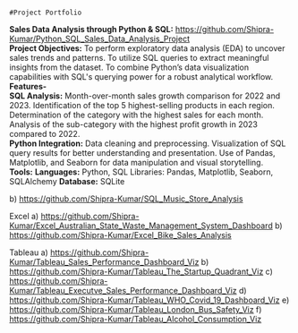                                                                                       #Project Portfolio

**Sales Data Analysis through Python & SQL:** https://github.com/Shipra-Kumar/Python_SQL_Sales_Data_Analysis_Project  
**Project Objectives:** To perform exploratory data analysis (EDA) to uncover sales trends and patterns. To utilize SQL queries to extract meaningful insights from the dataset. To combine Python’s data visualization capabilities with SQL's querying power for a robust analytical workflow.  
**Features-**   
**SQL Analysis:** Month-over-month sales growth comparison for 2022 and 2023. Identification of the top 5 highest-selling products in each region. Determination of the category with the highest sales for each month. Analysis of the sub-category with the highest profit growth in 2023 compared to 2022.  
**Python Integration:** Data cleaning and preprocessing. Visualization of SQL query results for better understanding and presentation. Use of Pandas, Matplotlib, and Seaborn for data manipulation and visual storytelling.  
**Tools:** **Languages:** Python, SQL Libraries: Pandas, Matplotlib, Seaborn, SQLAlchemy **Database:** SQLite

  
b) https://github.com/Shipra-Kumar/SQL_Music_Store_Analysis

Excel
a) https://github.com/Shipra-Kumar/Excel_Australian_State_Waste_Management_System_Dashboard
b) https://github.com/Shipra-Kumar/Excel_Bike_Sales_Analysis

Tableau
a) https://github.com/Shipra-Kumar/Tableau_Sales_Performance_Dashboard_Viz
b) https://github.com/Shipra-Kumar/Tableau_The_Startup_Quadrant_Viz
c) https://github.com/Shipra-Kumar/Tableau_Executve_Sales_Performance_Dashboard_Viz
d) https://github.com/Shipra-Kumar/Tableau_WHO_Covid_19_Dashboard_Viz
e) https://github.com/Shipra-Kumar/Tableau_London_Bus_Safety_Viz
f) https://github.com/Shipra-Kumar/Tableau_Alcohol_Consumption_Viz



